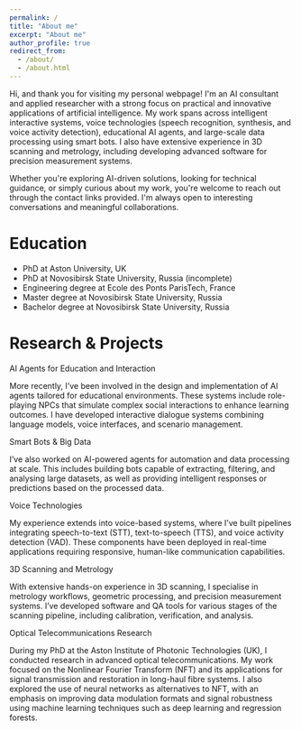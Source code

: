 ```yaml
---
permalink: /
title: "About me"
excerpt: "About me"
author_profile: true
redirect_from: 
  - /about/
  - /about.html
---
```


Hi, and thank you for visiting my personal webpage!
I'm an AI consultant and applied researcher with a strong focus on practical and innovative applications of artificial intelligence. My work spans across intelligent interactive systems, voice technologies (speech recognition, synthesis, and voice activity detection), educational AI agents, and large-scale data processing using smart bots. I also have extensive experience in 3D scanning and metrology, including developing advanced software for precision measurement systems.

Whether you're exploring AI-driven solutions, looking for technical guidance, or simply curious about my work, you're welcome to reach out through the contact links provided. I'm always open to interesting conversations and meaningful collaborations.

Education
======

* PhD at Aston University, UK
* PhD at Novosibirsk State University, Russia (incomplete)
* Engineering degree at Ecole des Ponts ParisTech, France
* Master degree at Novosibirsk State University, Russia
* Bachelor degree at Novosibirsk State University, Russia

Research & Projects
======

AI Agents for Education and Interaction

More recently, I’ve been involved in the design and implementation of AI agents tailored for educational environments. These systems include role-playing NPCs that simulate complex social interactions to enhance learning outcomes. I have developed interactive dialogue systems combining language models, voice interfaces, and scenario management.


Smart Bots & Big Data

I’ve also worked on AI-powered agents for automation and data processing at scale. This includes building bots capable of extracting, filtering, and analysing large datasets, as well as providing intelligent responses or predictions based on the processed data.


Voice Technologies

My experience extends into voice-based systems, where I’ve built pipelines integrating speech-to-text (STT), text-to-speech (TTS), and voice activity detection (VAD). These components have been deployed in real-time applications requiring responsive, human-like communication capabilities.


3D Scanning and Metrology

With extensive hands-on experience in 3D scanning, I specialise in metrology workflows, geometric processing, and precision measurement systems. I’ve developed software and QA tools for various stages of the scanning pipeline, including calibration, verification, and analysis.


Optical Telecommunications Research

During my PhD at the Aston Institute of Photonic Technologies (UK), I conducted research in advanced optical telecommunications. My work focused on the Nonlinear Fourier Transform (NFT) and its applications for signal transmission and restoration in long-haul fibre systems. I also explored the use of neural networks as alternatives to NFT, with an emphasis on improving data modulation formats and signal robustness using machine learning techniques such as deep learning and regression forests.

